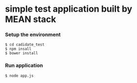 # simple test application built by MEAN stack

### Setup the environment

    $ cd cadidate_test
    $ npm insall
    $ bower install

### Run application
    $ node app.js


